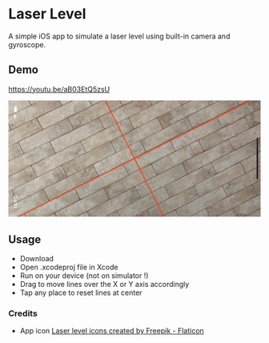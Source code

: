 # Laser Level

A simple iOS app to simulate a laser level using built-in camera and gyroscope.



## Demo
https://youtu.be/aB03EtQ5zsU

![Screenshot](screenshot.jpeg)


## Usage
* Download
* Open .xcodeproj file in Xcode
* Run on your device (not on simulator !)
* Drag to move lines over the X or Y axis accordingly
* Tap any place to reset lines at center



### Credits
* App icon
<a href="https://www.flaticon.com/free-icons/laser-level" title="laser level icons">Laser level icons created by Freepik - Flaticon</a>
